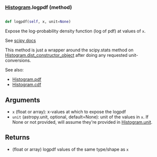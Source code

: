 ### [Histogram](Histogram.md).logpdf (method)


```py

def logpdf(self, x, unit=None)

```



Expose the log-probability density function (log of pdf) at values of `x`.

See [scipy docs](https://docs.scipy.org/doc/scipy/reference/generated/scipy.stats.rv_continuous.logpdf.html)

This method is just a wrapper around the scipy.stats method on
[Histogram.dist_constructor_object](Histogram.dist_constructor_object.md) after doing any requested unit-conversions.

See also:
* [Histogram.pdf](Histogram.pdf.md)
* [Histogram.cdf](Histogram.cdf.md)

Arguments
----------
* `x` (float or array): x-values at which to expose the logpdf
* `unit` (astropy.unit, optional, default=None): unit of the values
    in `x`.  If None or not provided, will assume they're provided in
    [Histogram.unit](Histogram.unit.md).

Returns
---------
* (float or array) logpdf values of the same type/shape as `x`

